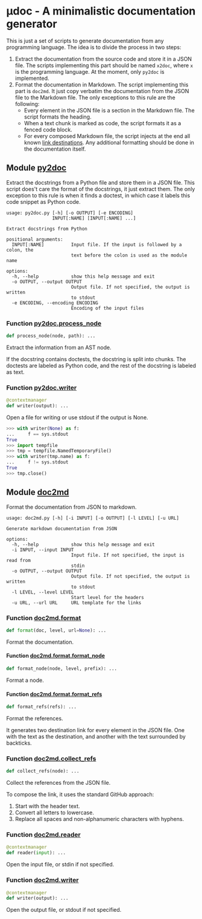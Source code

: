 # μdoc - A minimalistic documentation generator

This is just a set of scripts to generate documentation from any programming language.
The idea is to divide the process in two steps:

1. Extract the documentation from the source code and store it in a JSON file.
   The scripts implementing this part should be named `x2doc`, where `x` is the programming language.
   At the moment, only `py2doc` is implemented.
2. Format the documentation in Markdown. The script implementing this part is `doc2md`.
   It just copy verbatim the documentation from the JSON file to the Markdown file.
   The only exceptions to this rule are the following:
   * Every element in the JSON file is a section in the Markdown file. The script formats the heading.
   * When a text chunk is marked as code, the script formats it as a fenced code block.
   * For every composed Markdown file, the script injects at the end all known [link destinations](https://spec.commonmark.org/0.30/#link-destination).
   Any additional formatting should be done in the documentation itself.

## Module [py2doc](https://github.com/kerrigan29a/microdoc/blob/main/py2doc.py#L1)
Extract the docstrings from a Python file and store them in a JSON file.
This script does't care the format of the docstrings, it just extract them.
The only exception to this rule is when it finds a doctest, in which case it
labels this code snippet as Python code.

```
usage: py2doc.py [-h] [-o OUTPUT] [-e ENCODING]
                 INPUT[:NAME] [INPUT[:NAME] ...]

Extract docstrings from Python

positional arguments:
  INPUT[:NAME]          Input file. If the input is followed by a colon, the
                        text before the colon is used as the module name

options:
  -h, --help            show this help message and exit
  -o OUTPUT, --output OUTPUT
                        Output file. If not specified, the output is written
                        to stdout
  -e ENCODING, --encoding ENCODING
                        Encoding of the input files

```
### Function [py2doc.process_node](https://github.com/kerrigan29a/microdoc/blob/main/py2doc.py#L29)
```python
def process_node(node, path): ...
```
Extract the information from an AST node.

If the docstring contains doctests, the docstring is split into chunks.
The doctests are labeled as Python code, and the rest of the docstring is labeled as text.

### Function [py2doc.writer](https://github.com/kerrigan29a/microdoc/blob/main/py2doc.py#L89)
```python
@contextmanager
def writer(output): ...
```
Open a file for writing or use stdout if the output is None.

```python
>>> with writer(None) as f:
...     f == sys.stdout
True
>>> import tempfile
>>> tmp = tempfile.NamedTemporaryFile()
>>> with writer(tmp.name) as f:
...     f != sys.stdout
True
>>> tmp.close()
```



## Module [doc2md](https://github.com/kerrigan29a/microdoc/blob/main/doc2md.py#L1)
Format the documentation from JSON to markdown.

```
usage: doc2md.py [-h] [-i INPUT] [-o OUTPUT] [-l LEVEL] [-u URL]

Generate markdown documentation from JSON

options:
  -h, --help            show this help message and exit
  -i INPUT, --input INPUT
                        Input file. If not specified, the input is read from
                        stdin
  -o OUTPUT, --output OUTPUT
                        Output file. If not specified, the output is written
                        to stdout
  -l LEVEL, --level LEVEL
                        Start level for the headers
  -u URL, --url URL     URL template for the links

```
### Function [doc2md.format](https://github.com/kerrigan29a/microdoc/blob/main/doc2md.py#L16)
```python
def format(doc, level, url=None): ...
```
Format the documentation.

#### Function [doc2md.format.format_node](https://github.com/kerrigan29a/microdoc/blob/main/doc2md.py#L19)
```python
def format_node(node, level, prefix): ...
```
Format a node. 

#### Function [doc2md.format.format_refs](https://github.com/kerrigan29a/microdoc/blob/main/doc2md.py#L39)
```python
def format_refs(refs): ...
```
Format the references.

It generates two destination link for every element in the JSON file.
One with the text as the destination, and another with the text surrounded by backticks.

### Function [doc2md.collect_refs](https://github.com/kerrigan29a/microdoc/blob/main/doc2md.py#L57)
```python
def collect_refs(node): ...
```
Collect the references from the JSON file.

To compose the link, it uses the standard GitHub approach:
1. Start with the header text.
2. Convert all letters to lowercase.
3. Replace all spaces and non-alphanumeric characters with hyphens.    

### Function [doc2md.reader](https://github.com/kerrigan29a/microdoc/blob/main/doc2md.py#L80)
```python
@contextmanager
def reader(input): ...
```
Open the input file, or stdin if not specified. 

### Function [doc2md.writer](https://github.com/kerrigan29a/microdoc/blob/main/doc2md.py#L90)
```python
@contextmanager
def writer(output): ...
```
Open the output file, or stdout if not specified. 


<!-- references -->
[py2doc]: #module-py2doc "Module py2doc"
[`py2doc`]: #module-py2doc "Module py2doc"
[py2doc.process_node]: #function-py2doc-process_node "Function process_node"
[`py2doc.process_node`]: #function-py2doc-process_node "Function process_node"
[py2doc.writer]: #function-py2doc-writer "Function writer"
[`py2doc.writer`]: #function-py2doc-writer "Function writer"
[doc2md]: #module-doc2md "Module doc2md"
[`doc2md`]: #module-doc2md "Module doc2md"
[doc2md.format]: #function-doc2md-format "Function format"
[`doc2md.format`]: #function-doc2md-format "Function format"
[doc2md.format.format_node]: #function-doc2md-format-format_node "Function format_node"
[`doc2md.format.format_node`]: #function-doc2md-format-format_node "Function format_node"
[doc2md.format.format_refs]: #function-doc2md-format-format_refs "Function format_refs"
[`doc2md.format.format_refs`]: #function-doc2md-format-format_refs "Function format_refs"
[doc2md.collect_refs]: #function-doc2md-collect_refs "Function collect_refs"
[`doc2md.collect_refs`]: #function-doc2md-collect_refs "Function collect_refs"
[doc2md.collect_refs.collect]: #function-doc2md-collect_refs-collect "Function collect"
[`doc2md.collect_refs.collect`]: #function-doc2md-collect_refs-collect "Function collect"
[doc2md.reader]: #function-doc2md-reader "Function reader"
[`doc2md.reader`]: #function-doc2md-reader "Function reader"
[doc2md.writer]: #function-doc2md-writer "Function writer"
[`doc2md.writer`]: #function-doc2md-writer "Function writer"
